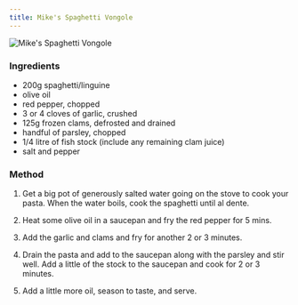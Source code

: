```yaml
---
title: Mike's Spaghetti Vongole
---
```


![Mike's Spaghetti Vongole](https://msb.me.uk/resources/mike-s-spaghetti-vongole.jpg)

### Ingredients

* 200g spaghetti/linguine
* olive oil
* red pepper, chopped
* 3 or 4 cloves of garlic, crushed
* 125g frozen clams, defrosted and drained
* handful of parsley, chopped
* 1/4 litre of fish stock (include any remaining clam juice)
* salt and pepper

### Method

1. Get a big pot of generously salted water going on the stove to cook your pasta. 
When the water boils, cook the spaghetti until al dente.

2. Heat some olive oil in a saucepan and fry the red pepper for 5 mins. 

3. Add the garlic and clams and fry for another 2 or 3 minutes.

4. Drain the pasta and add to the saucepan along with the parsley and stir well.
Add a little of the stock to the saucepan and cook for 2 or 3 minutes.

5. Add a little more oil, season to taste, and serve.

